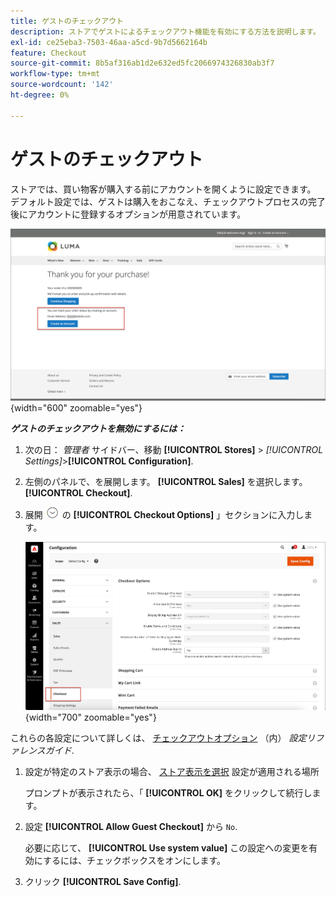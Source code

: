 ```yaml
---
title: ゲストのチェックアウト
description: ストアでゲストによるチェックアウト機能を有効にする方法を説明します。
exl-id: ce25eba3-7503-46aa-a5cd-9b7d5662164b
feature: Checkout
source-git-commit: 8b5af316ab1d2e632ed5fc2066974326830ab3f7
workflow-type: tm+mt
source-wordcount: '142'
ht-degree: 0%

---
```


# ゲストのチェックアウト

ストアでは、買い物客が購入する前にアカウントを開くように設定できます。 デフォルト設定では、ゲストは購入をおこなえ、チェックアウトプロセスの完了後にアカウントに登録するオプションが用意されています。

![Luma ストアに「チェックアウトをゲストとして表示」が表示される](./assets/storefront-checkout-as-guest.png){width="600" zoomable="yes"}

**_ゲストのチェックアウトを無効にするには：_**

1. 次の日： _管理者_ サイドバー、移動 **[!UICONTROL Stores]** > _[!UICONTROL Settings]_>**[!UICONTROL Configuration]**.

1. 左側のパネルで、を展開します。 **[!UICONTROL Sales]** を選択します。 **[!UICONTROL Checkout]**.

1. 展開 ![拡張セレクター](../assets/icon-display-expand.png) の **[!UICONTROL Checkout Options]** 」セクションに入力します。

   ![設定ページで展開した「チェックアウト」オプション](./assets/checkout-checkout-options.png){width="700" zoomable="yes"}

これらの各設定について詳しくは、 [チェックアウトオプション](../configuration-reference/sales/checkout.md#checkout-options) （内） _設定リファレンスガイド_.

1. 設定が特定のストア表示の場合、 [ストア表示を選択](../configuration-reference/scope-change.md#set-the-scope) 設定が適用される場所

   プロンプトが表示されたら、「 **[!UICONTROL OK]** をクリックして続行します。

1. 設定 **[!UICONTROL Allow Guest Checkout]** から `No`.

   必要に応じて、 **[!UICONTROL Use system value]** この設定への変更を有効にするには、チェックボックスをオンにします。

1. クリック **[!UICONTROL Save Config]**.
